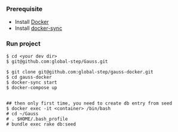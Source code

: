 ### Prerequisite

* Install [Docker](https://docs.docker.com/install/)
* Install [docker-sync](https://github.com/EugenMayer/docker-sync/wiki)

### Run project 


```
$ cd <your dev dir>
$ git@github.com:global-step/Gauss.git

$ git clone git@github.com:global-step/gauss-docker.git
$ cd gauss-docker
$ docker-sync start
$ docker-compose up


## then only first time, you need to create db entry from seed
$ docker exec -it <container> /bin/bash
# cd ~/Gauss
# . $HOME/.bash_profile
# bundle exec rake db:seed 

```
